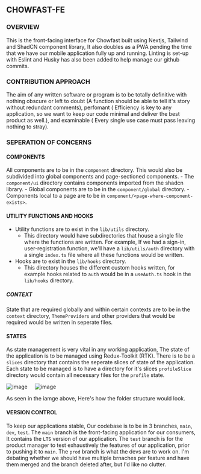 ## CHOWFAST-FE

### OVERVIEW
This is the front-facing interface for Chowfast built using Nextjs, Tailwind and ShadCN component library, It also doubles as a PWA pending the time that we have our mobile application fully up and running. Linting is set-up with Eslint and Husky has also been added to help manage our github commits.

### CONTRIBUTION APPROACH
The aim of any written software or program is to be totally definitive with nothing obscure or left to doubt (A function should be able to tell it's story without redundant comments), perfomant ( Efficiency is key to any application, so we want to keep our code minimal and deliver the best product as well.), and examinable ( Every single use case must pass leaving nothing to stray).

### SEPERATION OF CONCERNS

#### COMPONENTS
All components are to be in the ```component``` directory. This would also be subdivided into global components and page-sectioned components.
    - The ```component/ui``` directory contains components imported from the shadcn library.
    - Global components are to be in the ```component/global``` directory.
    - Components local to a page are to be in ```component/<page-where-component-exists>```.

#### UTILITY FUNCTIONS AND HOOKS
- Utility functions are to exist in the ```lib/utils``` directory.
  - This directory would have subdirectories that house a single file where the functions are written. For example, If we had a sign-in, user-registration function, we'll have a ```lib/utils/auth``` directory with a single ```index.ts``` file where all these functions would be written.
- Hooks are to exist in the ```lib/hooks``` directory.
  - This directory houses the different custom hooks written, for example hooks related to ```auth``` would be in a ```useAuth.ts``` hook in the ```lib/hooks``` directory.

##### CONTEXT
State that are required globally and within certain contexts are to be in the ```context``` directory, ```ThemeProviders``` and other providers that would be required would be written in seperate files.

#### STATES
As state management is very vital in any working application, The state of the application is to be managed using Redux-Toolkit (RTK). There is to be a ```slices``` directory that contains the seperate slices of state of the application. Each state to be managed is to have a directory for it's slices ```profileSlice``` directory would contain all necessary files for the ```profile``` state.

![image](https://github.com/ChowFast/CHOWFAST-FE/assets/56235240/4234eae6-72ef-443d-b50e-4093684c5154)     &nbsp; &nbsp;     ![image](https://github.com/ChowFast/CHOWFAST-FE/assets/56235240/95473f3c-b224-4633-979e-29bab05bea3d)


As seen in the iamge above, Here's how the folder structure would look.

#### VERSION CONTROL 
To keep our applications stable, Our codebase is to be in 3 branches, ```main```, ```dev```, ```test```. The ```main``` branch is the front-facing application for our consumers, It contains the ```LTS``` version of our application. The ```test``` branch is for the product manager to test exhaustively the features of our application, prior to pushing it to ```main```. The ```prod``` branch is what the devs are to work on. I'm debating whether we should have multiple brnaches per feature and have them merged and the branch deleted after, but I'd like no clutter.
